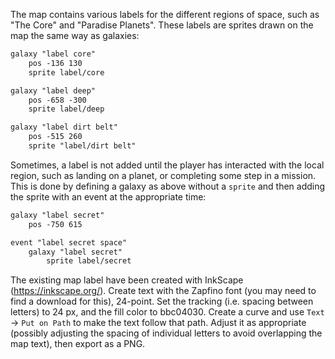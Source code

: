 The map contains various labels for the different regions of space, such as "The Core" and "Paradise Planets".
These labels are sprites drawn on the map the same way as galaxies:

```html
galaxy "label core"
	pos -136 130
	sprite label/core

galaxy "label deep"
	pos -658 -300
	sprite label/deep

galaxy "label dirt belt"
	pos -515 260
	sprite "label/dirt belt"
```

Sometimes, a label is not added until the player has interacted with the local region, such as landing on a planet, or completing some step in a mission. This is done by defining a galaxy as above without a `sprite` and then adding the sprite with an event at the appropriate time:

```html
galaxy "label secret"
	pos -750 615

event "label secret space"
	galaxy "label secret"
		sprite label/secret
```

The existing map label have been created with InkScape (https://inkscape.org/).
Create text with the Zapfino font (you may need to find a download for this), 24-point.
Set the tracking (i.e. spacing between letters) to 24 px, and the fill color to bbc04030.
Create a curve and use `Text` -> `Put on Path` to make the text follow that path. Adjust it as appropriate (possibly adjusting the spacing of individual letters to avoid overlapping the map text), then export as a PNG.
